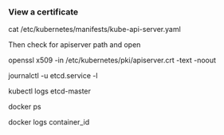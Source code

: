 ### View a certificate

cat /etc/kubernetes/manifests/kube-api-server.yaml

Then check for apiserver path and open

openssl x509 -in /etc/kubernetes/pki/apiserver.crt -text -noout

journalctl -u etcd.service -l

kubectl logs etcd-master

docker ps

docker logs container_id
